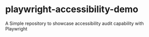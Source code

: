 # playwright-accessibility-demo
A Simple repository to showcase accessibility audit capability with Playwright
